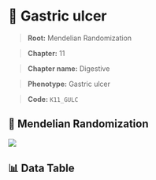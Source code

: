 # 🧪 Gastric ulcer

> **Root:** Mendelian Randomization

> **Chapter:** 11  

> **Chapter name:** Digestive

> **Phenotype:** Gastric ulcer  

> **Code:** `K11_GULC`

## 🧬 Mendelian Randomization  

<img src="/MR/Figures/Forward/K11_GULC.png"/>

## 📊 Data Table

<CsvTableMRF src="/MR/Data/Forward/K11_GULC.csv"/>
